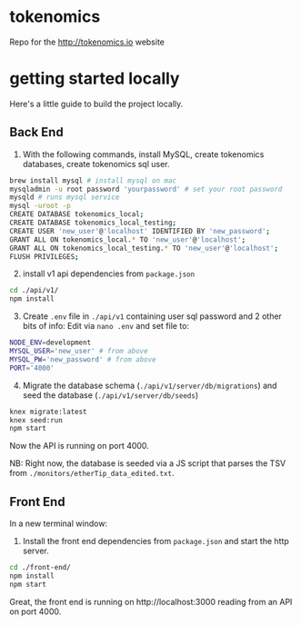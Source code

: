 # tokenomics
Repo for the http://tokenomics.io website

# getting started locally

Here's a little guide to build the project locally.

## Back End


1. With the following commands, install MySQL, create tokenomics databases, create tokenomics sql user.
```sh
brew install mysql # install mysql on mac
mysqladmin -u root password 'yourpassword' # set your root password
mysqld # runs mysql service
mysql -uroot -p
CREATE DATABASE tokenomics_local;
CREATE DATABASE tokenomics_local_testing;
CREATE USER 'new_user'@'localhost' IDENTIFIED BY 'new_password';
GRANT ALL ON tokenomics_local.* TO 'new_user'@'localhost';
GRANT ALL ON tokenomics_local_testing.* TO 'new_user'@'localhost';
FLUSH PRIVILEGES;
```

2. install v1 api dependencies from `package.json`
```sh
cd ./api/v1/
npm install
```

3. Create `.env` file in `./api/v1` containing user sql password and 2 other bits of info: Edit via ```nano .env``` and set file to:
```sh
NODE_ENV=development
MYSQL_USER='new_user' # from above
MYSQL_PW='new_password' # from above
PORT='4000'
```

4. Migrate the database schema (`./api/v1/server/db/migrations`) and seed the database (`./api/v1/server/db/seeds`)
```sh
knex migrate:latest
knex seed:run
npm start
```

Now the API is running on port 4000.

NB: Right now, the database is seeded via a JS script that parses the TSV from `./monitors/etherTip_data_edited.txt`.

## Front End

In a new terminal window:

1. Install the front end dependencies from `package.json` and start the http server.
```sh
cd ./front-end/
npm install
npm start
```

Great, the front end is running on http://localhost:3000 reading from an API on port 4000.
